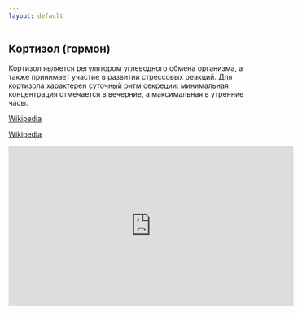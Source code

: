 ```yaml
---
layout: default
---
```


## Кортизол (гормон)

Кортизол является регулятором углеводного обмена организма, а также принимает участие в развитии стрессовых реакций. Для кортизола характерен суточный ритм секреции: минимальная концентрация отмечается в вечерние, а максимальная в утренние часы.

[Wikipedia](https://ru.wikipedia.org/wiki/%D0%9A%D0%BE%D1%80%D1%82%D0%B8%D0%B7%D0%BE%D0%BB)

<a href="https://ru.wikipedia.org/wiki/%D0%9A%D0%BE%D1%80%D1%82%D0%B8%D0%B7%D0%BE%D0%BB" target="_blank">Wikipedia</a>

<iframe width="560" height="315" src="https://www.youtube.com/embed/iov9kjffMCg" frameborder="0" allow="accelerometer; autoplay; encrypted-media; gyroscope; picture-in-picture" allowfullscreen></iframe>
